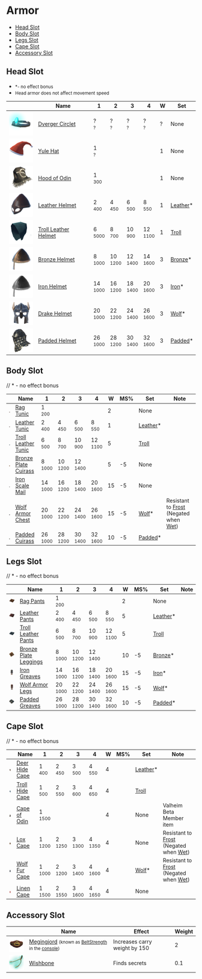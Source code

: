 # Armor
* [Head Slot](#head-slot)
* [Body Slot](#body-slot)
* [Legs Slot](#legs-slot)
* [Cape Slot](#cape-slot)
* [Accessory Slot](#accessory-slot)

<style>
th{
    min-width:unset!important;
}

.md-typeset img{
    max-width:unset!important;
}
</style>

## Head Slot
*  <small>*- no effect bonus</small>
* <small>Head armor does not affect movement speed</small>


|                                                                        | Name                                      | 1 | 2 | 3 | 4 | W | Set                                       |
| ---------------------------------------------------------------------- | ----------------------------------------- | - | - | - | - | - | ----------------------------------------- |
| [![Dverger Circlet](/assets/dverger_circlet.png)](/items/dverger_circlet) | [Dverger Circlet](/items/dverger_circlet)   | ?<br><small>?</small> | ?<br><small>?</small> | ?<br><small>?</small> | ?<br><small>?</small> |?| None |
| [![Yule Hat](/assets/yule_hat.png)](/items/yule_hat) | [Yule Hat](/items/yule_hat)   | 1<br><small>?</small> |   |   | |1 | None |
| [![Hood of Odin](/assets/hood_of_odin.png)](/items/hood_of_odin) | [Hood of Odin](/items/hood_of_odin)   | 1<br><small>300</small> |   |   |   | 1 | None |
| [![Leather Helmet](/assets/leather_helmet.png)](/items/leather_helmet) | [Leather Helmet](/items/leather_helmet)   | 2<br><small>400</small> | 4<br><small>450</small> | 6<br><small>500</small> | 8<br><small>550</small> |1| [Leather](/equipment/armor/sets#leather)* |
| [![Troll Leather Helmet](/assets/troll_leather_helmet.png)](/items/troll_leather_helmet) | [Troll Leather Helmet](/items/troll_leather_helmet)   | 6<br><small>5000</small> | 8<br><small>700</small> | 10<br><small>900</small> | 12<br><small>1100</small> |1| [Troll](/equipment/armor/sets#troll) |
| [![Bronze Helmet](/assets/bronze_helmet.png)](/items/bronze_helmet)    | [Bronze Helmet](/items/bronze_helmet)     | 8<br><small>1000</small> | 10<br><small>1200</small> | 12<br><small>1400</small> | 14<br><small>1600</small> | 3 | [Bronze](/equipment/armor/sets#bronze)*   |
| [![Iron Helmet](/assets/iron_helmet.png)](/items/iron_helmet)      | [Iron Helmet](/items/iron_helmet)       | 14<br><small>1000</small> | 16<br><small>1200</small> | 18<br><small>1400</small> | 20<br><small>1600</small> | 3 | [Iron](/equipment/armor/sets#iron)*   |
| [![Drake Helmet](/assets/drake_helmet.png)](/items/drake_helmet)      | [Drake Helmet](/items/drake_helmet)       | 20<br><small>1000</small> | 22<br><small>1200</small> | 24<br><small>1400</small> | 26<br><small>1600</small> |3| [Wolf](/equipment/armor/sets#wolf)*  |
| [![Padded Helmet](/assets/padded_helmet.png)](/items/padded_helmet)      | [Padded Helmet](/items/padded_helmet)       | 26<br><small>1000</small> | 28<br><small>1200</small> | 30<br><small>1400</small> | 32<br><small>1600</small> | 3 | [Padded](/equipment/armor/sets#padded)*   |


## Body Slot
//  * - no effect bonus  

|                                                                        | Name                                      | 1 | 2 | 3 | 4 | W | MS% | Set                                       | Note
| ---------------------------------------------------------------------- | ----------------------------------------- | - | - | - | - | - | - | ----------------------------------------- | - |
| [![Rag Tunic](/assets/rag_tunic.png)](/items/rag_tunic) | [Rag Tunic](/items/rag_tunic)   | 1<br><small>200</small> |   |   |   | 2 |  | None |
| [![Leather Tunic](/assets/leather_tunic.png)](/items/leather_tunic) | [Leather Tunic](/items/leather_tunic)   | 2<br><small>400</small> | 4<br><small>450</small> | 6<br><small>500</small> | 8<br><small>550</small> | 1 |  | [Leather](/equipment/armor/sets#leather)* |
| [![Troll Leather Tunic](/assets/troll_leather_tunic.png)](/items/troll_leather_tunic) | [Troll Leather Tunic](/items/troll_leather_tunic)   | 6<br><small>500</small> | 8<br><small>700</small> | 10<br><small>900</small> | 12<br><small>1100</small> | 5 |  | [Troll](/equipment/armor/sets#troll) |
| [![Bronze Plate Cuirass](/assets/bronze_plate_cuirass.png)](/items/bronze_plate_cuirass) | [Bronze Plate Cuirass](/items/bronze_plate_cuirass)   | 8<br><small>1000</small> | 10<br><small>1200</small> | 12<br><small>1400</small> |  | 5 | -5 | None |
| [![Iron Scale Mail](/assets/iron_scale_mail.png)](/items/iron_scale_mail) | [Iron Scale Mail](/items/iron_scale_mail)   | 14<br><small>1000</small> | 16<br><small>1200</small> | 18<br><small>1400</small> | 20<br><small>1600</small> | 15 | -5 | None |
| [![Wolf Armor Chest](/assets/wolf_armor_chest.png)](/items/wolf_armor_chest) | [Wolf Armor Chest](/items/wolf_armor_chest)   |20<br><small>1000</small> | 22<br><small>1200</small> | 24<br><small>1400</small> | 26<br><small>1600</small> | 15 | -5 | [Wolf](/equipment/armor/sets#wolf)* | Resistant to [Frost](/effects/frost) (Negated when [Wet](/effects/wet))
| [![Padded Cuirass](/assets/padded_cuirass.png)](/items/padded_cuirass) | [Padded Cuirass](/items/padded_cuirass)   | 26<br><small>1000</small> | 28<br><small>1200</small> | 30<br><small>1400</small> | 32<br><small>1600</small> | 10 | -5 | [Padded](/equipment/armor/sets#padded)* |



## Legs Slot
//  * - no effect bonus

|                                                                        | Name                                      | 1 | 2 | 3 | 4 | W | MS% | Set                                       | Note
| ---------------------------------------------------------------------- | ----------------------------------------- | - | - | - | - | - | - | ----------------------------------------- | - |
| [![Rag Pants](/assets/rag_pants.png)](/items/rag_pants) | [Rag Pants](/items/rag_pants)   | 1<br><small>200</small> |   |   |   | 2 |  | None |
| [![Leather Pants](/assets/leather_pants.png)](/items/leather_pants) | [Leather Pants](/items/leather_pants)   | 2<br><small>400</small> | 4<br><small>450</small> | 6<br><small>500</small> | 8<br><small>550</small> | 5 |  | [Leather](/equipment/armor/sets#leather)* |
| [![Troll Leather Pants](/assets/troll_leather_pants.png)](/items/troll_leather_pants) | [Troll Leather Pants](/items/troll_leather_pants)   | 6<br><small>500</small> | 8<br><small>700</small> | 10<br><small>900</small> | 12<br><small>1100</small> | 5 |  | [Troll](/equipment/armor/sets#troll) |
| [![Bronze Plate Leggings](/assets/bronze_plate_leggings.png)](/items/bronze_plate_leggings) | [Bronze Plate Leggings](/items/bronze_plate_leggings)   | 8<br><small>1000</small> | 10<br><small>1200</small> | 12<br><small>1400</small> |  | 10 | -5 | [Bronze](/equipment/armor/sets#bronze)* |
| [![Iron Greaves](/assets/iron_greaves.png)](/items/iron_greaves) | [Iron Greaves](/items/iron_greaves)   | 14<br><small>1000</small> | 16<br><small>1200</small> | 18<br><small>1400</small> | 20<br><small>1600</small> | 15 | -5 | [Iron](/equipment/armor/sets#iron)* |
| [![Wolf Armor Legs](/assets/wolf_armor_legs.png)](/items/wolf_armor_legs) | [Wolf Armor Legs](/items/wolf_armor_legs)   | 20<br><small>1000</small> | 22<br><small>1200</small> | 24<br><small>1400</small> | 26<br><small>1600</small> | 15 | -5 | [Wolf](/equipment/armor/sets#iron)* |
| [![Padded Greaves](/assets/padded_greaves.png)](/items/padded_greaves) | [Padded Greaves](/items/padded_greaves)   | 26<br><small>1000</small> | 28<br><small>1200</small> | 30<br><small>1400</small> | 32<br><small>1600</small> | 10 | -5 | [Padded](/equipment/armor/sets#padded)* |



## Cape Slot
//  * - no effect bonus

|                                                                        | Name                                      | 1 | 2 | 3 | 4 | W | MS% | Set                                       | Note
| ---------------------------------------------------------------------- | ----------------------------------------- | - | - | - | - | - | - | ----------------------------------------- | - |
| [![Deer Hide Cape](/assets/deer_hide_cape.png)](/items/deer_hide_cape) | [Deer Hide Cape](/items/deer_hide_cape)   | 1<br><small>400</small> | 2<br><small>450</small> | 3<br><small>500</small> | 4<br><small>550</small> | 4 |  | [Leather](/equipment/armor/sets#leather)* |
| [![Troll Hide Cape](/assets/troll_hide_cape.png)](/items/troll_hide_cape) | [Troll Hide Cape](/items/troll_hide_cape)   | 1<br><small>500</small> | 2<br><small>550</small> | 3<br><small>600</small> | 4<br><small>650</small> | 4 |  | [Troll](/equipment/armor/sets#troll) |
| [![Cape of Odin](/assets/cape_of_odin.png)](/items/cape_of_odin) | [Cape of Odin](/items/cape_of_odin)   | 1<br><small>1500</small> |   |   |   | 4 |  | None | Valheim Beta Member item
| [![Lox Cape](/assets/lox_cape.png)](/items/lox_cape) | [Lox Cape](/items/lox_cape)   | 1<br><small>1200</small> | 2<br><small>1250</small> | 3<br><small>1300</small> | 4<br><small>1350</small> | 4 |  | None | Resistant to [Frost](/effects/frost) (Negated when [Wet](/effects/wet))
| [![Wolf Fur Cape](/assets/wolf_fur_cape.png)](/items/wolf_fur_cape) | [Wolf Fur Cape](/items/wolf_fur_cape)   | 1<br><small>1000</small> | 2<br><small>1200</small> | 3<br><small>1400</small> | 4<br><small>1600</small> | 4 |  | [Wolf](/equipment/armor/sets#wolf)* | Resistant to [Frost](/effects/frost) (Negated when [Wet](/effects/wet))
| [![Linen Cape](/assets/linen_cape.png)](/items/linen_cape) | [Linen Cape](/items/linen_cape)   | 1<br><small>1500</small> | 2<br><small>1550</small> | 3<br><small>1600</small> | 4<br><small>1650</small> | 4 |  | None |

## Accessory Slot

|                                                                        | Name                                      | Effect | Weight |
| ---------------------------------------------------------------------- | ----------------------------------------- | ------ | - |
| [![Megingjord](/assets/megingjord.png)](/items/megingjord) | [Megingjord](/items/megingjord) <small>(known as [BeltStrength](/items/megingjord) in the [console](/misc/console))</small>   | Increases carry weight by 150 | 2 |
| [![Wishbone](/assets/wishbone.png)](/items/wishbone) | [Wishbone](/items/wishbone) | Finds secrets | 0.1 |